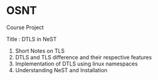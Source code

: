 # OSNT
Course Project 

Title : DTLS in NeST

1. Short Notes on TLS
2. DTLS and TLS difference and their respective features
3. Implementation of DTLS using linux namespaces
4. Understanding NeST and Installation
